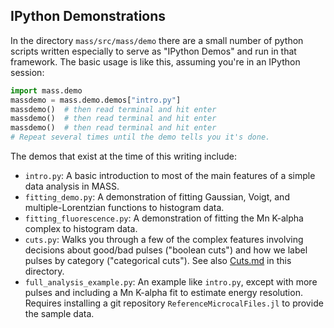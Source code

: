## IPython Demonstrations

In the directory `mass/src/mass/demo` there are a small number of python scripts
written especially to serve as "IPython Demos" and run in that framework. The
basic usage is like this, assuming you're in an IPython session:

```python
import mass.demo
massdemo = mass.demo.demos["intro.py"]
massdemo()  # then read terminal and hit enter
massdemo()  # then read terminal and hit enter
massdemo()  # then read terminal and hit enter
# Repeat several times until the demo tells you it's done.
```

The demos that exist at the time of this writing include:

* `intro.py`: A basic introduction to most of the main features of a simple data
analysis in MASS.
* `fitting_demo.py`: A demonstration of fitting Gaussian, Voigt, and
multiple-Lorentzian functions to histogram data.
* `fitting_fluorescence.py`: A demonstration of fitting the Mn K-alpha complex
to histogram data.
* `cuts.py`: Walks you through a few of the complex features involving decisions
about good/bad pulses ("boolean cuts") and how we label pulses by category
("categorical cuts"). See also [Cuts.md](Cuts.md) in this directory.
* `full_analysis_example.py`: An example like `intro.py`, except with more pulses
and including a Mn K-alpha fit to estimate energy resolution. Requires installing
a git repository `ReferenceMicrocalFiles.jl` to provide the sample data.
